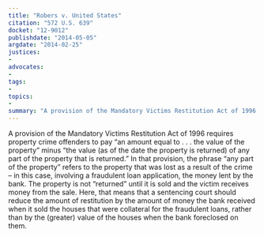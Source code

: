 ```yaml
---
title: "Robers v. United States"
citation: "572 U.S. 639"
docket: "12-9012"
publishdate: "2014-05-05"
argdate: "2014-02-25"
justices:
- 
advocates:
- 
tags:
- 
topics:
- 
summary: "A provision of the Mandatory Victims Restitution Act of 1996 requires property crime offenders to pay “an amount equal to . . . the value of the property” minus “the value (as of the date the property is returned) of any part of the property that is returned.” In that provision, the phrase “any part of the property” refers to the property that was lost as a result of the crime – in this case, involving a fraudulent loan application, the money lent by the bank. The property is not “returned” until it is sold and the victim receives money from the sale. Here, that means that a sentencing court should reduce the amount of restitution by the amount of money the bank received when it sold the houses that were collateral for the fraudulent loans, rather than by the (greater) value of the houses when the bank foreclosed on them."
---
```

A provision of the Mandatory Victims Restitution Act of 1996 requires property crime offenders to pay “an amount equal to . . . the value of the property” minus “the value (as of the date the property is returned) of any part of the property that is returned.” In that provision, the phrase “any part of the property” refers to the property that was lost as a result of the crime – in this case, involving a fraudulent loan application, the money lent by the bank. The property is not “returned” until it is sold and the victim receives money from the sale. Here, that means that a sentencing court should reduce the amount of restitution by the amount of money the bank received when it sold the houses that were collateral for the fraudulent loans, rather than by the (greater) value of the houses when the bank foreclosed on them.

